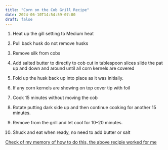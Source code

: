 ```yaml
---
title: "Corn on the Cob Grill Recipe"
date: 2024-06-10T14:54:59-07:00
draft: false
---
```

1. Heat up the gill setting to Medium heat

2. Pull back husk do not remove husks

3. Remove silk from cobs

4. Add salted butter to directly to cob cut in tablespoon slices slide the pat up and down and around until all corn kernels are covered

5. Fold up the husk back up into place as it was initially.

6. If any corn kernels are showing on top cover tip with foil

7. Cook 15 minutes without moving the cob

8. Rotate putting dark side up and then continue cooking for another 15 minutes.

9. Remove from the grill and let cool for 10–20 minutes.

10. Shuck and eat when ready, no need to add butter or salt


[Check of my memory of how to do this, the above recipie worked for me](https://www.allrecipes.com/recipe/215813/corn-on-the-grill/)
